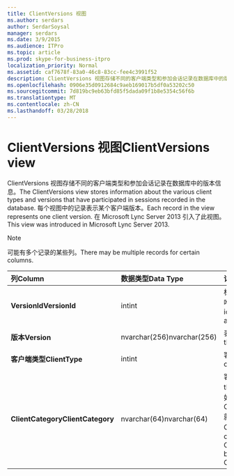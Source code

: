 ```yaml
---
title: ClientVersions 视图
ms.author: serdars
author: SerdarSoysal
manager: serdars
ms.date: 3/9/2015
ms.audience: ITPro
ms.topic: article
ms.prod: skype-for-business-itpro
localization_priority: Normal
ms.assetid: caf7678f-83a0-46c8-83cc-fee4c3991f52
description: ClientVersions 视图存储不同的客户端类型和参加会话记录在数据库中的版本信息。 每个视图中的记录表示某个客户端版本。 在 Microsoft Lync Server 2013 引入了此视图。
ms.openlocfilehash: 0906e35d0912684c9aeb169017b5df0a53202c50
ms.sourcegitcommit: 7d819bc9eb63bfd85f5dada09f1b8e5354c56f6b
ms.translationtype: MT
ms.contentlocale: zh-CN
ms.lasthandoff: 03/28/2018
---
```

# <a name="clientversions-view"></a><span data-ttu-id="e11ed-105">ClientVersions 视图</span><span class="sxs-lookup"><span data-stu-id="e11ed-105">ClientVersions view</span></span>
 
<span data-ttu-id="e11ed-106">ClientVersions 视图存储不同的客户端类型和参加会话记录在数据库中的版本信息。</span><span class="sxs-lookup"><span data-stu-id="e11ed-106">The ClientVersions view stores information about the various client types and versions that have participated in sessions recorded in the database.</span></span> <span data-ttu-id="e11ed-107">每个视图中的记录表示某个客户端版本。</span><span class="sxs-lookup"><span data-stu-id="e11ed-107">Each record in the view represents one client version.</span></span> <span data-ttu-id="e11ed-108">在 Microsoft Lync Server 2013 引入了此视图。</span><span class="sxs-lookup"><span data-stu-id="e11ed-108">This view was introduced in Microsoft Lync Server 2013.</span></span>
  
> [!NOTE]
> <span data-ttu-id="e11ed-109">可能有多个记录的某些列。</span><span class="sxs-lookup"><span data-stu-id="e11ed-109">There may be multiple records for certain columns.</span></span> 
  
|<span data-ttu-id="e11ed-110">**列**</span><span class="sxs-lookup"><span data-stu-id="e11ed-110">**Column**</span></span>|<span data-ttu-id="e11ed-111">**数据类型**</span><span class="sxs-lookup"><span data-stu-id="e11ed-111">**Data Type**</span></span>|<span data-ttu-id="e11ed-112">**详细信息**</span><span class="sxs-lookup"><span data-stu-id="e11ed-112">**Details**</span></span>|
|:-----|:-----|:-----|
|<span data-ttu-id="e11ed-113">**VersionId**</span><span class="sxs-lookup"><span data-stu-id="e11ed-113">**VersionId**</span></span> <br/> |<span data-ttu-id="e11ed-114">int</span><span class="sxs-lookup"><span data-stu-id="e11ed-114">int</span></span>  <br/> |<span data-ttu-id="e11ed-115">标识此客户端的类型和版本的唯一编号。</span><span class="sxs-lookup"><span data-stu-id="e11ed-115">Unique number identifying this client type and version.</span></span>  <br/> |
|<span data-ttu-id="e11ed-116">**版本**</span><span class="sxs-lookup"><span data-stu-id="e11ed-116">**Version**</span></span> <br/> |<span data-ttu-id="e11ed-117">nvarchar(256)</span><span class="sxs-lookup"><span data-stu-id="e11ed-117">nvarchar(256)</span></span>  <br/> |<span data-ttu-id="e11ed-118">表示用户代理。</span><span class="sxs-lookup"><span data-stu-id="e11ed-118">Represents the user agent.</span></span>  <br/> |
|<span data-ttu-id="e11ed-119">**客户端类型**</span><span class="sxs-lookup"><span data-stu-id="e11ed-119">**ClientType**</span></span> <br/> |<span data-ttu-id="e11ed-120">int</span><span class="sxs-lookup"><span data-stu-id="e11ed-120">int</span></span>  <br/> |<span data-ttu-id="e11ed-121">客户端的类型。</span><span class="sxs-lookup"><span data-stu-id="e11ed-121">Type of client.</span></span>  <br/> |
|<span data-ttu-id="e11ed-122">**ClientCategory**</span><span class="sxs-lookup"><span data-stu-id="e11ed-122">**ClientCategory**</span></span> <br/> |<span data-ttu-id="e11ed-123">nvarchar(64)</span><span class="sxs-lookup"><span data-stu-id="e11ed-123">nvarchar(64)</span></span>  <br/> |<span data-ttu-id="e11ed-124">客户端所属的类别。</span><span class="sxs-lookup"><span data-stu-id="e11ed-124">Category that the client belongs to.</span></span> <span data-ttu-id="e11ed-125">例如，客户端 Conferencing_Attendant_1.0 就属于 ClientCategory CAA。</span><span class="sxs-lookup"><span data-stu-id="e11ed-125">For example, the client Conferencing_Attendant_1.0 belongs to the ClientCategory CAA.</span></span>  <br/> |
   

